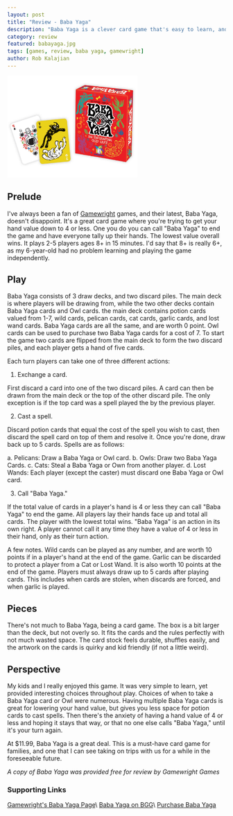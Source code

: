 ```yaml
---
layout: post
title: "Review - Baba Yaga"
description: "Baba Yaga is a clever card game that's easy to learn, and great for kids."
category: review
featured: babayaga.jpg
tags: [games, review, baba yaga, gamewright]
author: Rob Kalajian
---
```


<img src="/images/babayaga/baba.jpg" alt="Baba Yaga" width="300" class="float-right" />

<h2>Prelude</h2>

I've always been a fan of [Gamewright](http://gamewright.com) games, and their latest, Baba Yaga, doesn't disappoint. It's a great card game where you're trying to get your hand value down to 4 or less. One you do you can call "Baba Yaga" to end the game and have everyone tally up their hands. The lowest value overall wins. It plays 2-5 players ages 8+ in 15 minutes. I'd say that 8+ is really 6+, as my 6-year-old had no problem learning and playing the game independently.

<h2>Play</h2>

Baba Yaga consists of 3 draw decks, and two discard piles. The main deck is where players will be drawing from, while the two other decks contain Baba Yaga cards and Owl cards. the main deck contains potion cards valued from 1-7, wild cards, pelican cards, cat cards, garlic cards, and lost wand cards. Baba Yaga cards are all the same, and are worth 0 point. Owl cards can be used to purchase two Baba Yaga cards for a cost of 7. To start the game two cards are flipped from the main deck to form the two discard piles, and each player gets a hand of five cards.

Each turn players can take one of three different actions:

1. Exchange a card.

First discard a card into one of the two discard piles. A card can then be drawn from the main deck or the top of the other discard pile. The only exception is if the top card was a spell played the by the previous player.

2. Cast a spell.

Discard potion cards that equal the cost of the spell you wish to cast, then discard the spell card on top of them and resolve it. Once you're done, draw back up to 5 cards. Spells are as follows:

  a. Pelicans: Draw a Baba Yaga or Owl card.
  b. Owls: Draw two Baba Yaga Cards.
  c. Cats: Steal a Baba Yaga or Own from another player.
  d. Lost Wands: Each player (except the caster) must discard one Baba Yaga or Owl card.

3. Call "Baba Yaga."

If the total value of cards in a player's hand is 4 or less they can call "Baba Yaga" to end the game. All players lay their hands face up and total all cards. The player with the lowest total wins. "Baba Yaga" is an action in its own right. A player cannot call it any time they have a value of 4 or less in their hand, only as their turn action.

A few notes. Wild cards can be played as any number, and are worth 10 points if in a player's hand at the end of the game. Garlic can be discarded to protect a player from a Cat or Lost Wand. It is also worth 10 points at the end of the game. Players must always draw up to 5 cards after playing cards. This includes when cards are stolen, when discards are forced, and when garlic is played.

<h2>Pieces</h2>

There's not much to Baba Yaga, being a card game. The box is a bit larger than the deck, but not overly so. It fits the cards and the rules perfectly with not much wasted space. The card stock feels durable, shuffles easily, and the artwork on the cards is quirky and kid friendly (if not a little weird).

<h2>Perspective</h2>

My kids and I really enjoyed this game. It was very simple to learn, yet provided interesting choices throughout play. Choices of when to take a Baba Yaga card or Owl were numerous. Having multiple Baba Yaga cards is great for lowering your hand value, but gives you less space for potion cards to cast spells. Then there's the anxiety of having a hand value of 4 or less and hoping it stays that way, or that no one else calls "Baba Yaga," until it's your turn again.

At $11.99, Baba Yaga is a great deal. This is a must-have card game for families, and one that I can see taking on trips with us for a while in the foreseeable future.

*A copy of Baba Yaga was provided free for review by Gamewright Games*

<h3>Supporting Links</h3>

[Gamewright's Baba Yaga Page](http://gamewright.com/gamewright/index.php?section=games&page=game&show=319)\\
[Baba Yaga on BGG](https://boardgamegeek.com/boardgame/192730/baba-yaga)\\
[Purchase Baba Yaga](http://gamewright.shptron.com/p/baba-yaga?s=part_number&part_number_d=ASC&part_number_c=part_number&t=1&i=all)
